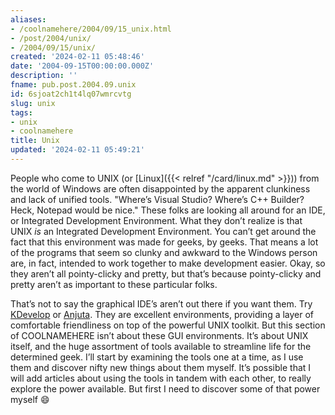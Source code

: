 ```yaml
---
aliases:
- /coolnamehere/2004/09/15_unix.html
- /post/2004/unix/
- /2004/09/15/unix/
created: '2024-02-11 05:48:46'
date: '2004-09-15T00:00:00.000Z'
description: ''
fname: pub.post.2004.09.unix
id: 6sjoat2ch1t4lq07wmrcvtg
slug: unix
tags:
- unix
- coolnamehere
title: Unix
updated: '2024-02-11 05:49:21'
---
```


People who come to UNIX (or [Linux]({{< relref "/card/linux.md" >}})) from the world of Windows are often disappointed by the apparent clunkiness and lack of unified tools. "Where’s Visual Studio? Where’s C++ Builder? Heck, Notepad would be nice." These folks are looking all around for an IDE, or Integrated Development Environment. What they don’t realize is that UNIX *is* an Integrated Development Environment. You can’t get around the fact that this environment was made for geeks, by geeks. That means a lot of the programs that seem so clunky and awkward to the Windows person are, in fact, intended to work together to make development easier. Okay, so they aren’t all pointy-clicky and pretty, but that’s because pointy-clicky and pretty aren’t as important to these particular folks.

That’s not to say the graphical IDE’s aren’t out there if you want them. Try [KDevelop](http://www.kdevelop.org/) or [Anjuta](http://anjuta.org/). They are excellent environments, providing a layer of comfortable friendliness on top of the powerful UNIX toolkit. But this section of COOLNAMEHERE isn’t about these GUI environments. It’s about UNIX itself, and the huge assortment of tools available to streamline life for the determined geek. I’ll start by examining the tools one at a time, as I use them and discover nifty new things about them myself. It’s possible that I will add articles about using the tools in tandem with each other, to really explore the power available. But first I need to discover some of that power myself :smile: